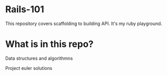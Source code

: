 # Rails-101
This repository covers scaffolding to building API. It's my ruby playground.

# What is in this repo?
Data structures and algorithmns

Project euler solutions

